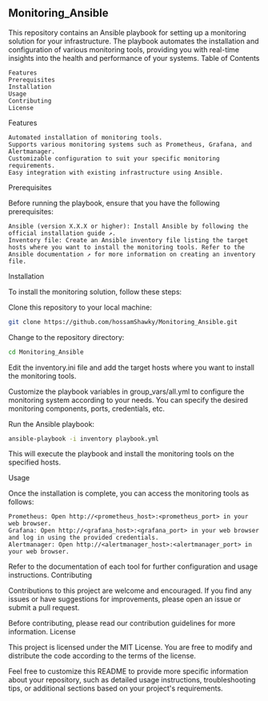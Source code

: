 ## Monitoring_Ansible

This repository contains an Ansible playbook for setting up a monitoring solution for your infrastructure. The playbook automates the installation and configuration of various monitoring tools, providing you with real-time insights into the health and performance of your systems.
Table of Contents

    Features
    Prerequisites
    Installation
    Usage
    Contributing
    License

Features

    Automated installation of monitoring tools.
    Supports various monitoring systems such as Prometheus, Grafana, and Alertmanager.
    Customizable configuration to suit your specific monitoring requirements.
    Easy integration with existing infrastructure using Ansible.

Prerequisites

Before running the playbook, ensure that you have the following prerequisites:

    Ansible (version X.X.X or higher): Install Ansible by following the official installation guide ↗.
    Inventory file: Create an Ansible inventory file listing the target hosts where you want to install the monitoring tools. Refer to the Ansible documentation ↗ for more information on creating an inventory file.

Installation

To install the monitoring solution, follow these steps:

Clone this repository to your local machine:

```bash
git clone https://github.com/hossamShawky/Monitoring_Ansible.git
```

Change to the repository directory:

```bash
cd Monitoring_Ansible
```
Edit the inventory.ini file and add the target hosts where you want to install the monitoring tools.

Customize the playbook variables in group_vars/all.yml to configure the monitoring system according to your needs. You can specify the desired monitoring components, ports, credentials, etc.

Run the Ansible playbook:

```bash
ansible-playbook -i inventory playbook.yml
```
This will execute the playbook and install the monitoring tools on the specified hosts.

Usage

Once the installation is complete, you can access the monitoring tools as follows:

    Prometheus: Open http://<prometheus_host>:<prometheus_port> in your web browser.
    Grafana: Open http://<grafana_host>:<grafana_port> in your web browser and log in using the provided credentials.
    Alertmanager: Open http://<alertmanager_host>:<alertmanager_port> in your web browser.

Refer to the documentation of each tool for further configuration and usage instructions.
Contributing

Contributions to this project are welcome and encouraged. If you find any issues or have suggestions for improvements, please open an issue or submit a pull request.

Before contributing, please read our contribution guidelines for more information.
License

This project is licensed under the MIT License. You are free to modify and distribute the code according to the terms of the license.

Feel free to customize this README to provide more specific information about your repository, such as detailed usage instructions, troubleshooting tips, or additional sections based on your project's requirements.
